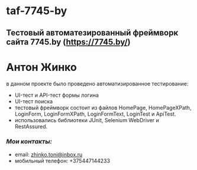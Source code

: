 # taf-7745-by
## **Тестовый автоматезированный фреймворк сайта 7745.by** (https://7745.by/)
# Антон Жинко
в данном проекте было проведено автоматизированное тестирование:
* UI-тест и API-тест формы логина
* UI-тест поиска
* тестовый фреймворк состоит из файлов HomePage, HomePageXPath, LoginForm, LoginFormXPath, LoginFormText, LoginTest и ApiTest.
* использовались библиотеки JUnit, Selenium WebDriver и RestAssured.
### *Мои контакты:* ###
* email: zhinko.toni@inbox.ru
* мобильный телефон: +375447144233


